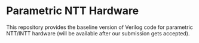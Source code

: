 # Parametric NTT Hardware

This repository provides the baseline version of Verilog code for parametric NTT/INTT hardware (will be available after our submission gets accepted).
